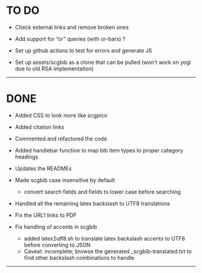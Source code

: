 # TO DO

- Check external links and remove broken ones

- Add support for “or” queries (with or-bars) ?

- Set up github actions to test for errors and generate JS

- Set up assets/scgbib as a clone that can be pulled (won't work on yogi due to old RSA implementation)

---
# DONE

- Added CSS to look more like scgpico 

- Added citation links

- Commented and refactored the code

- Added handlebar function to map bib item types to proper category headings

- Updates the READMEs

- Made scgbib case insensitive by default
	- convert search fields and fields to lower case before searching

- Handled all the remaining latex backslash to UTF8 translations

- Fix the URL1 links to PDF

- Fix handling of accents in scgbib
	- added latex2utf8.sh to translate latex backslash accents to UTF8 before converting to JSON
	- Caveat: incomplete; browse the generated _scgbib-translated.txt to find other backslash combinations to handle

---
